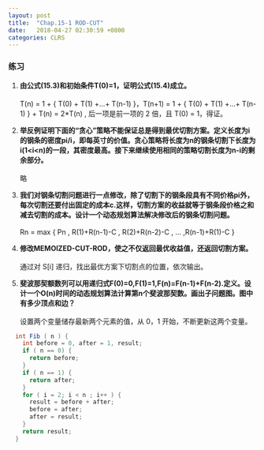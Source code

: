 ```yaml
---
layout: post
title:  "Chap.15-1 ROD-CUT"
date:   2018-04-27 02:30:59 +0800
categories: CLRS
---
```


### 练习
1.  **由公式(15.3)和初始条件T(0)=1，证明公式(15.4)成立。**
<br><br> T(n) = 1 + { T(0) + T(1) +...+ T(n-1) }，T(n+1) = 1 +  { T(0) + T(1) +...+ T(n-1) } + T(n) = 2*T(n) , 后一项是前一项的 2 倍，且 T(0) = 1，得证。

2.   **举反例证明下面的“贪心”策略不能保证总是得到最优切割方案。定义长度为i的钢条的密度pi/i，即每英寸的价值。贪心策略将长度为n的钢条切割下长度为i(1<i<n)的一段，其密度最高。接下来继续使用相同的策略切割长度为n-i的剩余部分。**
<br><br> 略

3.   **我们对钢条切割问题进行一点修改，除了切割下的钢条段具有不同价格pi外，每次切割还要付出固定的成本c.这样，切割方案的收益就等于钢条段价格之和减去切割的成本。设计一个动态规划算法解决修改后的钢条切割问题。**
<br><br> Rn = max { Pn , R(1)+R(n-1)-C , R(2)+R(n-2)-C , ... ,R(n-1)+R(1)-C }

4.   **修改MEMOIZED-CUT-ROD，使之不仅返回最优收益值，还返回切割方案。**
<br><br> 通过对 S[i] 递归，找出最优方案下切割点的位置，依次输出。

5.   **斐波那契额数列可以用递归式F(0)=0,F(1)=1,F(n)=F(n-1)+F(n-2).定义。设计一个O(n)时间的动态规划算法计算第n个斐波那契数。画出子问题图。图中有多少顶点和边？**
<br><br> 设置两个变量储存最新两个元素的值，从 0，1 开始，不断更新这两个变量。
```java
  int Fib ( n ) {
    int before = 0, after = 1, result;
    if ( n == 0) {
      return before;
    }
    if ( n == 1) {
      return after;
    }
    for ( i = 2; i < n ; i++ ) {
      result = before + after;
      before = after;
      after = result;
    }
    return result;
  }
```
